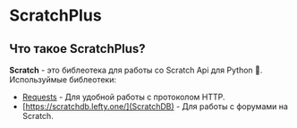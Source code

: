# ScratchPlus
## Что такое ScratchPlus?
**Scratch** - это библеотека для работы со Scratch Api для Python :snake:.
Используймые библеотеки:
- [Requests](Requests) - Для удобной работы с протоколом HTTP.
- [https://scratchdb.lefty.one/](ScratchDB) - Для работы с форумами на Scratch.


